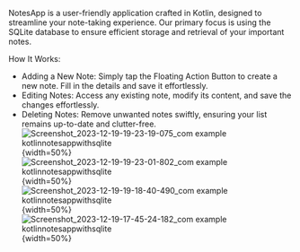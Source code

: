 NotesApp is a user-friendly application crafted in Kotlin, designed to streamline your note-taking experience.
Our primary focus is using the SQLite database to ensure efficient storage and retrieval of your important notes.

How It Works:
 - Adding a New Note: Simply tap the Floating Action Button to create a new note. Fill in the details and save it effortlessly.
 - Editing Notes: Access any existing note, modify its content, and save the changes effortlessly.
 - Deleting Notes: Remove unwanted notes swiftly, ensuring your list remains up-to-date and clutter-free.
![Screenshot_2023-12-19-19-23-19-075_com example kotlinnotesappwithsqlite](https://github.com/emirozder/NotesApp-SQLite/assets/107868652/fa56d7cd-c701-448b-9637-18486e463529){width=50%}
![Screenshot_2023-12-19-19-23-01-802_com example kotlinnotesappwithsqlite](https://github.com/emirozder/NotesApp-SQLite/assets/107868652/bb76b95b-81a2-41ce-b101-b24a3174957f){width=50%}
![Screenshot_2023-12-19-19-18-40-490_com example kotlinnotesappwithsqlite](https://github.com/emirozder/NotesApp-SQLite/assets/107868652/c7b659e4-f0e3-4df8-b13e-40cc64ade345){width=50%}
![Screenshot_2023-12-19-17-45-24-182_com example kotlinnotesappwithsqlite](https://github.com/emirozder/NotesApp-SQLite/assets/107868652/a83da0fe-a875-4784-835a-37ade7108d9a){width=50%}
